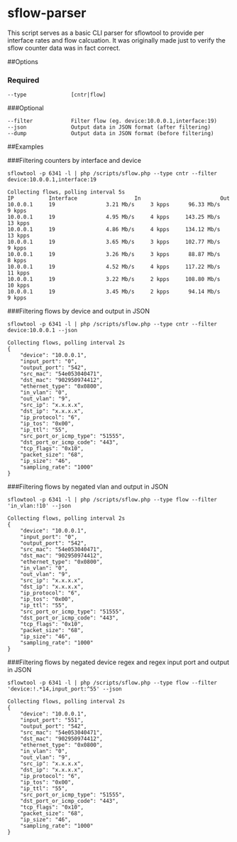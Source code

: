 # sflow-parser

This script serves as a basic CLI parser for sflowtool to provide per interface rates and flow calcuation. It was originally made just to verify the sflow counter data was in fact correct.

##Options

### Required

    --type              [cntr|flow]

###Optional

    --filter            Filter flow (eg. device:10.0.0.1,interface:19)
    --json              Output data in JSON format (after filtering)
    --dump              Output data in JSON format (before filtering)

##Examples

###Filtering counters by interface and device

    sflowtool -p 6341 -l | php /scripts/sflow.php --type cntr --filter device:10.0.0.1,interface:19

    Collecting flows, polling interval 5s
    IP           Interface                  In                         Out
    10.0.0.1     19                3.21 Mb/s     3 kpps      96.33 Mb/s     9 kpps
    10.0.0.1     19                4.95 Mb/s     4 kpps     143.25 Mb/s    13 kpps
    10.0.0.1     19                4.86 Mb/s     4 kpps     134.12 Mb/s    13 kpps
    10.0.0.1     19                3.65 Mb/s     3 kpps     102.77 Mb/s     9 kpps
    10.0.0.1     19                3.26 Mb/s     3 kpps      88.87 Mb/s     8 kpps
    10.0.0.1     19                4.52 Mb/s     4 kpps     117.22 Mb/s    11 kpps
    10.0.0.1     19                3.22 Mb/s     2 kpps     108.80 Mb/s    10 kpps
    10.0.0.1     19                3.45 Mb/s     2 kpps      94.14 Mb/s     9 kpps

###Filtering flows by device and output in JSON

    sflowtool -p 6341 -l | php /scripts/sflow.php --type cntr --filter device:10.0.0.1 --json

    Collecting flows, polling interval 2s
    {
        "device": "10.0.0.1",
        "input_port": "0",
        "output_port": "542",
        "src_mac": "54e053040471",
        "dst_mac": "902950974412",
        "ethernet_type": "0x0800",
        "in_vlan": "0",
        "out_vlan": "9",
        "src_ip": "x.x.x.x",
        "dst_ip": "x.x.x.x",
        "ip_protocol": "6",
        "ip_tos": "0x00",
        "ip_ttl": "55",
        "src_port_or_icmp_type": "51555",
        "dst_port_or_icmp_code": "443",
        "tcp_flags": "0x10",
        "packet_size": "68",
        "ip_size": "46",
        "sampling_rate": "1000"
    }

###Filtering flows by negated vlan and output in JSON

    sflowtool -p 6341 -l | php /scripts/sflow.php --type flow --filter 'in_vlan:!10' --json

    Collecting flows, polling interval 2s
    {
        "device": "10.0.0.1",
        "input_port": "0",
        "output_port": "542",
        "src_mac": "54e053040471",
        "dst_mac": "902950974412",
        "ethernet_type": "0x0800",
        "in_vlan": "0",
        "out_vlan": "9",
        "src_ip": "x.x.x.x",
        "dst_ip": "x.x.x.x",
        "ip_protocol": "6",
        "ip_tos": "0x00",
        "ip_ttl": "55",
        "src_port_or_icmp_type": "51555",
        "dst_port_or_icmp_code": "443",
        "tcp_flags": "0x10",
        "packet_size": "68",
        "ip_size": "46",
        "sampling_rate": "1000"
    }

###Filtering flows by negated device regex and regex input port and output in JSON

    sflowtool -p 6341 -l | php /scripts/sflow.php --type flow --filter 'device:!.*14,input_port:^55' --json

    Collecting flows, polling interval 2s
    {
        "device": "10.0.0.1",
        "input_port": "551",
        "output_port": "542",
        "src_mac": "54e053040471",
        "dst_mac": "902950974412",
        "ethernet_type": "0x0800",
        "in_vlan": "0",
        "out_vlan": "9",
        "src_ip": "x.x.x.x",
        "dst_ip": "x.x.x.x",
        "ip_protocol": "6",
        "ip_tos": "0x00",
        "ip_ttl": "55",
        "src_port_or_icmp_type": "51555",
        "dst_port_or_icmp_code": "443",
        "tcp_flags": "0x10",
        "packet_size": "68",
        "ip_size": "46",
        "sampling_rate": "1000"
    }
